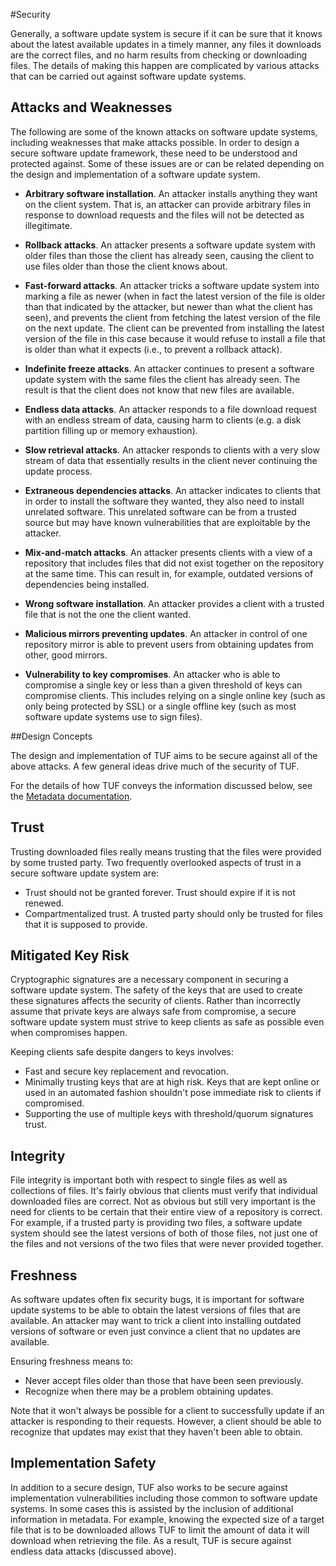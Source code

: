 #Security

Generally, a software update system is secure if it can be sure that it knows about the latest available updates in a timely manner, any files it downloads are the correct files, and no harm results from checking or downloading files. The details of making this happen are complicated by various attacks that can be carried out against software update systems.

## Attacks and Weaknesses

The following are some of the known attacks on software update systems, including weaknesses that make attacks possible. In order to design a secure software update framework, these need to be understood and protected against. Some of these issues are or can be related depending on the design and implementation of a software update system.

* **Arbitrary software installation**. An attacker installs anything they want on the client system. That is, an attacker can provide arbitrary files in response to download requests and the files will not be detected as illegitimate. 

* **Rollback attacks**. An attacker presents a software update system with older files than those the client has already seen, causing the client to use files older than those the client knows about. 

* **Fast-forward attacks**.  An attacker tricks a software update system into marking a file as newer (when in fact the
latest version of the file is older than that indicated by the attacker, but newer than what the client has seen), and
prevents the client from fetching the latest version of the file on the next update.  The client can be prevented from installing
the latest version of the file in this case because it would refuse to install a file that is older than what it expects
(i.e., to prevent a rollback attack).

* **Indefinite freeze attacks**. An attacker continues to present a software update system with the same files the client has already seen. The result is that the client does not know that new files are available. 

* **Endless data attacks**. An attacker responds to a file download request with an endless stream of data, causing harm to clients (e.g. a disk partition filling up or memory exhaustion). 

* **Slow retrieval attacks**. An attacker responds to clients with a very slow stream of data that essentially results in the client never continuing the update process. 

* **Extraneous dependencies attacks**. An attacker indicates to clients that in order to install the software they wanted, they also need to install unrelated software. This unrelated software can be from a trusted source but may have known vulnerabilities that are exploitable by the attacker. 

* **Mix-and-match attacks**. An attacker presents clients with a view of a repository that includes files that did not exist together on the repository at the same time. This can result in, for example, outdated versions of dependencies being installed. 

* **Wrong software installation**. An attacker provides a client with a trusted file that is not the one the client wanted. 

* **Malicious mirrors preventing updates**. An attacker in control of one repository mirror is able to prevent users from obtaining updates from other, good mirrors. 

* **Vulnerability to key compromises**. An attacker who is able to compromise a single key or less than a given threshold of keys can compromise clients. This includes relying on a single online key (such as only being protected by SSL) or a single offline key (such as most software update systems use to sign files). 

##Design Concepts

The design and implementation of TUF aims to be secure against all of the above attacks. A few general ideas drive much of the security of TUF.

For the details of how TUF conveys the information discussed below, see the [Metadata documentation](METADATA.md).

## Trust

Trusting downloaded files really means trusting that the files were provided by some trusted party. Two frequently overlooked aspects of trust in a secure software update system are:

* Trust should not be granted forever. Trust should expire if it is not renewed.
* Compartmentalized trust. A trusted party should only be trusted for files that it is supposed to provide. 

## Mitigated Key Risk

Cryptographic signatures are a necessary component in securing a software update system. The safety of the keys that are used to create these signatures affects the security of clients. Rather than incorrectly assume that private keys are always safe from compromise, a secure software update system must strive to keep clients as safe as possible even when compromises happen.

Keeping clients safe despite dangers to keys involves:

* Fast and secure key replacement and revocation.
* Minimally trusting keys that are at high risk. Keys that are kept online or used in an automated fashion shouldn't pose immediate risk to clients if compromised.
* Supporting the use of multiple keys with threshold/quorum signatures trust. 

## Integrity

File integrity is important both with respect to single files as well as collections of files. It's fairly obvious that clients must verify that individual downloaded files are correct. Not as obvious but still very important is the need for clients to be certain that their entire view of a repository is correct. For example, if a trusted party is providing two files, a software update system should see the latest versions of both of those files, not just one of the files and not versions of the two files that were never provided together.

## Freshness

As software updates often fix security bugs, it is important for software update systems to be able to obtain the latest versions of files that are available. An attacker may want to trick a client into installing outdated versions of software or even just convince a client that no updates are available.

Ensuring freshness means to:

* Never accept files older than those that have been seen previously.
* Recognize when there may be a problem obtaining updates. 

Note that it won't always be possible for a client to successfully update if an attacker is responding to their requests. However, a client should be able to recognize that updates may exist that they haven't been able to obtain.

## Implementation Safety

In addition to a secure design, TUF also works to be secure against implementation vulnerabilities including those common to software update systems. In some cases this is assisted by the inclusion of additional information in metadata. For example, knowing the expected size of a target file that is to be downloaded allows TUF to limit the amount of data it will download when retrieving the file. As a result, TUF is secure against endless data attacks (discussed above). 
